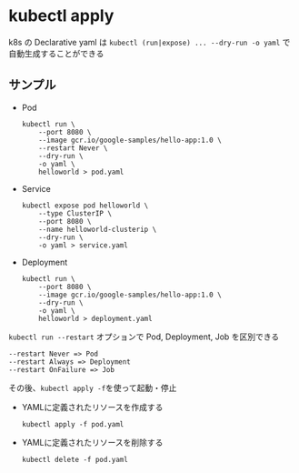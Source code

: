 # kubectl apply

k8s の Declarative yaml は `kubectl (run|expose) ... --dry-run -o yaml` で自動生成することができる

## サンプル

- Pod

  ```shell
  kubectl run \
      --port 8080 \
      --image gcr.io/google-samples/hello-app:1.0 \
      --restart Never \
      --dry-run \
      -o yaml \
      helloworld > pod.yaml
  ```

- Service

  ```shell
  kubectl expose pod helloworld \
      --type ClusterIP \
      --port 8080 \
      --name helloworld-clusterip \
      --dry-run \
      -o yaml > service.yaml
  ```

- Deployment

  ```shell
  kubectl run \
      --port 8080 \
      --image gcr.io/google-samples/hello-app:1.0 \
      --dry-run \
      -o yaml \
      helloworld > deployment.yaml
  ```

`kubectl run --restart` オプションで Pod, Deployment, Job を区別できる

    --restart Never => Pod
    --restart Always => Deployment
    --restart OnFailure => Job

その後、`kubectl apply -f`を使って起動・停止

- YAMLに定義されたリソースを作成する

  ```shell
  kubectl apply -f pod.yaml
  ```

- YAMLに定義されたリソースを削除する

  ```shell
  kubectl delete -f pod.yaml
  ```
